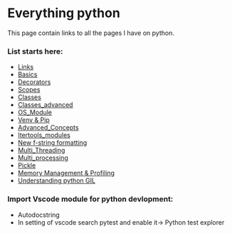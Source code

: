 # Everything python

This page contain links to all the pages I have on python.

### List starts here:

* [Links](./links.md)
* [Basics](./basic.md)
* [Decorators](./decorators.md)
* [Scopes](./scopes.md)
* [Classes](./classes.md)
* [Classes_advanced](./classes_advanced.md)
* [OS_Module](./osModule.md)
* [Venv & Pip](./virtualenv_and_pip.md)
* [Advanced_Concepts](./advanced_stuff.md)
* [Itertools_modules](./itertools.md)
* [New f-string formatting](https://realpython.com/python-f-strings/)
* [Multi_Threading](./multithreading.md)
* [Multi_processing](./multiproc.md)
* [Pickle](./pickle.md)
* [Memory Management & Profiling](./memmanage.md)
* [Understanding python GIL](./pythonGIL.md)
   
### Import Vscode module for python devlopment:   

* Autodocstring   
* In setting of vscode search pytest and enable it-> Python test explorer   
